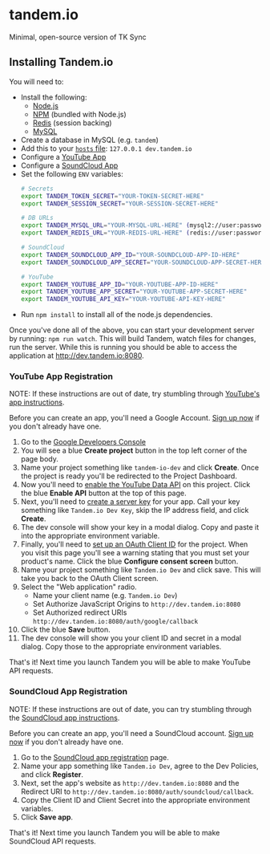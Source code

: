 tandem.io
=========

Minimal, open-source version of TK Sync


## Installing Tandem.io

You will need to:

- Install the following:
    - [Node.js](http://nodejs.org/)
    - [NPM](https://www.npmjs.org/) (bundled with Node.js)
    - [Redis](http://www.redis.io/) (session backing)
    - [MySQL](http://www.mysql.org/)
- Create a database in MySQL (e.g. `tandem`)
- Add this to your [`hosts` file](http://www.rackspace.com/knowledge_center/article/modify-your-hosts-file): `127.0.0.1 dev.tandem.io`
- Configure a [YouTube App](#user-content-youtube-app-registration)
- Configure a [SoundCloud App](#user-content-soundcloud-app-registration)
- Set the following `ENV` variables:
    ```bash
    # Secrets
    export TANDEM_TOKEN_SECRET="YOUR-TOKEN-SECRET-HERE"
    export TANDEM_SESSION_SECRET="YOUR-SESSION-SECRET-HERE"

    # DB URLs
    export TANDEM_MYSQL_URL="YOUR-MYSQL-URL-HERE" (mysql2://user:password@host:port/database)
    export TANDEM_REDIS_URL="YOUR-REDIS-URL-HERE" (redis://user:password@host:port)

    # SoundCloud
    export TANDEM_SOUNDCLOUD_APP_ID="YOUR-SOUNDCLOUD-APP-ID-HERE"
    export TANDEM_SOUNDCLOUD_APP_SECRET="YOUR-SOUNDCLOUD-APP-SECRET-HERE"

    # YouTube
    export TANDEM_YOUTUBE_APP_ID="YOUR-YOUTUBE-APP-ID-HERE"
    export TANDEM_YOUTUBE_APP_SECRET="YOUR-YOUTUBE-APP-SECRET-HERE"
    export TANDEM_YOUTUBE_API_KEY="YOUR-YOUTUBE-API-KEY-HERE"
    ```
- Run `npm install` to install all of the node.js dependencies.

Once you've done all of the above, you can start your development server by running: `npm run watch`. This will build Tandem, watch files for changes, run the server. While this is running you should be able to access the application at http://dev.tandem.io:8080.


### YouTube App Registration

NOTE: If these instructions are out of date, try stumbling through [YouTube's app instructions](https://developers.google.com/youtube/android/player/register).

Before you can create an app, you'll need a Google Account. [Sign up now](https://accounts.google.com/signUp) if you don't already have one.

1. Go to the [Google Developers Console](https://console.developers.google.com/home/dashboard)
2. You will see a blue **Create project** button in the top left corner of the page body.
3. Name your project something like `tandem-io-dev` and click **Create**. Once the project is ready you'll be redirected to the Project Dashboard.
4. Now you'll need to [enable the YouTube Data API](https://console.developers.google.com/apis/api/youtube/overview) on this project. Click the blue **Enable API** button at the top of this page.
5. Next, you'll need to [create a server key](https://console.developers.google.com/apis/credentials/key?type=SERVER_SIDE) for your app. Call your key something like `Tandem.io Dev Key`, skip the IP address field, and click **Create**.
6. The dev console will show your key in a modal dialog. Copy and paste it into the appropriate environment variable.
7. Finally, you'll need to [set up an OAuth Client ID](https://console.developers.google.com/apis/credentials/oauthclient) for the project. When you visit this page you'll see a warning stating that you must set your product's name. Click the blue **Configure consent screen** button.
8. Name your project something like `Tandem.io Dev` and click save. This will take you back to the OAuth Client screen.
9. Select the "Web application" radio.
    * Name your client name (e.g. `Tandem.io Dev`)
    * Set Authorize JavaScript Origins to `http://dev.tandem.io:8080`
    * Set Authorized redirect URIs `http://dev.tandem.io:8080/auth/google/callback`
10. Click the blue **Save** button.
11. The dev console will show you your client ID and secret in a modal dialog. Copy those to the appropriate environment variables.

That's it! Next time you launch Tandem you will be able to make YouTube API requests.


### SoundCloud App Registration

NOTE: If these instructions are out of date, you can try stumbling through the
[SoundCloud app instructions](http://soundcloud.com/you/apps/new).

Before you can create an app, you'll need a SoundCloud account. [Sign up now](https://soundcloud.com/signup) if you don't already have one.

1. Go to the [SoundCloud app registration](http://soundcloud.com/you/apps/new) page.
2. Name your app something like `Tandem.io Dev`, agree to the Dev Policies, and click **Register**.
3. Next, set the app's website as `http://dev.tandem.io:8080` and the Redirect URI to `http://dev.tandem.io:8080/auth/soundcloud/callback`.
4. Copy the Client ID and Client Secret into the appropriate environment variables.
5. Click **Save app**.

That's it! Next time you launch Tandem you will be able to make SoundCloud API requests.
